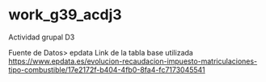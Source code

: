 # work_g39_acdj3
Actividad grupal D3

Fuente de Datos> epdata
Link de la tabla base utilizada
https://www.epdata.es/evolucion-recaudacion-impuesto-matriculaciones-tipo-combustible/17e2172f-b404-4fb0-8fa4-fc7173045541
